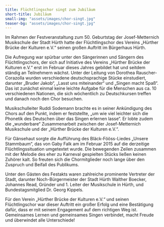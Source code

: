 ```yaml
---
title: Flüchtlingschor singt zum Jubiläum
short-title: Jubiläum
small-img: "assets/images/chor-singt.jpg"
teaser-bg: "assets/images/chor-singt.jpg"
---
```


Im Rahmen der Festveranstaltung zum 50. Geburtstag der Josef-Metternich Musikschule der Stadt Hürth hatte der Flüchtlingschor des Vereins „Hürther Brücke der Kulturen e.V.“ seinen großen Auftritt im Bürgerhaus Hürth.

Die Aufregung war spürbar unter den Sängerinnen und Sängern des Flüchtlingschors, der sich auf Initiative des Vereins „Hürther Brücke der Kulturen e.V.“ erst im Februar dieses Jahres gebildet hat und seitdem ständig an Teilnehmern wächst. Unter der Leitung von Dorothea Rauscher-Corazolla wurden verschiedene deutschsprachige Stücke einstudiert, darunter „Bruder Jakob“, „Lasst uns miteinander“ und „Singen macht Spaß“. Das ist zunächst einmal keine leichte Aufgabe für die Menschen aus ca. 10 verschiedenen Nationen, die sich wöchentlich zu Deutschkursen treffen und danach noch den Chor besuchen.

Musikschulleiter Ruddi Sodemann brachte es in seiner Ankündigung des Chors auf den Punkt, indem er feststellte, „um wie viel leichter sich die Phonetik des Deutschen über das Singen erlernen lasse“. Er lobte zudem die „wunderbare“ Zusammenarbeit zwischen der Josef-Metternich Musikschule und der „Hürther Brücke der Kulturen e.V.“.

Für Gänsehaut sorgte die Aufführung des Bläck-Fööss-Liedes „Unsere Stammbaum“, das von Gaby Falk am im Februar 2015 auf die derzeitige Flüchtlingssituation umgetextet wurde. Die bewegenden Zeilen zusammen mit der Melodie des eher zu Karneval gespielten Stücks ließen keinen Zuhörer kalt. So freuten sich die Chormitglieder noch lange über den Zuspruch und Beifall des Publikums.

Unter den Gästen des Festakts waren zahlreiche prominente Vertreter der Stadt, darunter Noch-Bürgermeister der Stadt Hürth Walther Boecker, Johannes Read, Gründer und 1. Leiter der Musikschule in Hürth, und Bundestagsmitglied Dr. Georg Kippels.

Für den Verein „Hürther Brücke der Kulturen e.V.“ und seinen Flüchtlingschor war dieser Auftritt ein großer Erfolg und eine Bestätigung dafür, dass er mit seinem Engagement auf dem richtigen Weg ist. Gemeinsames Lernen und gemeinsames Singen verbindet, macht Freude und überwindet alle Unterschiede!
